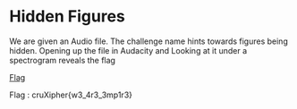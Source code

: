 # Hidden Figures

We are given an Audio file. The challenge name hints towards figures being hidden.
Opening up the file in Audacity and Looking at it under a spectrogram reveals the flag

[Flag](./Flag.png)

Flag : cruXipher{w3_4r3_3mp1r3}